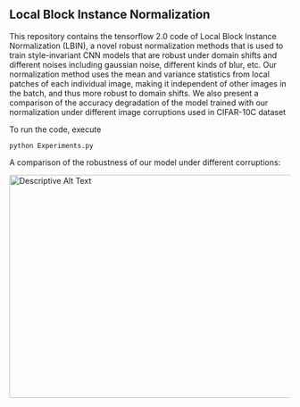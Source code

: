 ## Local Block Instance Normalization

This repository contains the tensorflow 2.0 code of Local Block Instance Normalization (LBIN), a novel robust normalization methods that is used to train style-invariant CNN models that are robust under 
domain shifts and different noises including gaussian noise, different kinds of blur, etc. Our normalization method uses the mean and variance statistics from local patches of each individual image, making it independent of other images in the batch, and thus more robust to domain shifts. We also present a comparison of the accuracy degradation of the model trained with our normalization under different image corruptions used in CIFAR-10C dataset

To run the code, execute 
```
python Experiments.py
```

A comparison of the robustness of our model under different corruptions:

<img src="https://imgur.com/pdpXoRm.png" width="850" height="400" alt="Descriptive Alt Text">


